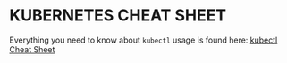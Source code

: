 # KUBERNETES CHEAT SHEET 

Everything you need to know about `kubectl` usage is found here: [kubectl Cheat Sheet](https://kubernetes.io/docs/reference/kubectl/cheatsheet/)



